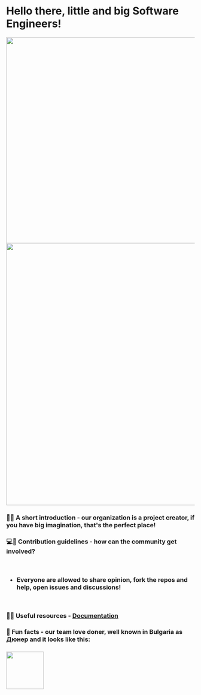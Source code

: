 # Hello there, little and big Software Engineers! 
<img src="https://user-images.githubusercontent.com/112943652/195577399-4d1c0cba-d5a6-417c-9c73-c3a21cd20407.png" width="2500" height="550">
<img src="https://user-images.githubusercontent.com/112943652/195550154-38998d53-4cdc-43f0-a0a3-f5b1c7d83652.gif" width="1000px" height="700px">

### 👷‍♂️ A short introduction - our organization is a project creator, if you have big imagination, that's the perfect place!
### 💻🔨 Contribution guidelines - how can the community get involved? 
<br>

### <ul><li>Everyone are allowed to share opinion, fork the repos and help, open issues and discussions!</li></ul>
<br>

### 👩‍💻 Useful resources - [Documentation](https://github.com/Mitko-Vtori-World/.github/files/9774681/Intro.Presentation.pptx)
### 🌯 Fun facts - our team love doner, well known in Bulgaria as Дюнер and it looks like this: 
### <img src="https://user-images.githubusercontent.com/112943652/195544018-11a42f2e-3728-4596-88e7-aeaea8a74b2d.png" style="width: 100px;" />
